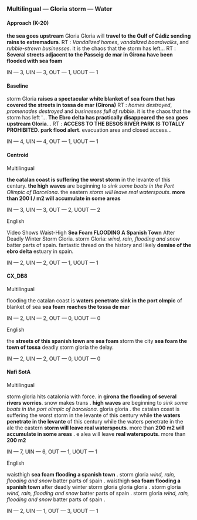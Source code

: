 ### Multilingual — Gloria storm — Water



#### Approach (K-20)

**the sea goes upstream** Gloria Gloria will **travel to the Gulf of Cádiz sending rains to extremadura**. RT : *Vandalized homes*, *vandalized boardwalks*, and *rubble-strewn businesses*. it is the chaos that the storm has left... RT : **Several streets adjacent to the Passeig de mar in Girona have been flooded with sea foam**

IN — 3, UIN — 3, OUT — 1, UOUT — 1

#### Baseline

storm Gloria **raises a spectacular white blanket of sea foam that has covered the streets in tossa de mar (Girona)** RT : *homes destroyed*, *promenades destroyed* and *businesses full of rubble*. it is the chaos that the storm has left '... **The Ebro delta has practically disappeared the sea goes upstream Gloria**... RT : **ACCESS TO THE BESOS RIVER PARK IS TOTALLY PROHIBITED**. **park flood alert**. evacuation area and closed access...

IN — 4, UIN — 4, OUT — 1, UOUT — 1

#### Centroid

Multilingual

**the catalan coast is suffering the worst storm** in the levante of this century. **the high waves** are beginning to *sink some boats in the Port Olimpic of Barcelona*. the eastern *storm will leave real waterspouts*. **more than 200 l / m2 will accumulate in some areas**

IN — 3, UIN — 3, OUT — 2, UOUT — 2

English

Video Shows Waist-High **Sea Foam FLOODING A Spanish Town** After Deadly Winter Storm Gloria. storm Gloria: *wind, rain, flooding and snow* batter parts of spain. fantastic thread on the history and likely **demise of the ebro delta** estuary in spain.

IN — 2, UIN — 2, OUT — 1, UOUT — 1

#### CX\_DB8

Multilingual

flooding the catalan coast is **waters penetrate sink in the port olmpic** of blanket of sea **sea foam reaches the tossa de mar**

IN — 2, UIN — 2, OUT — 0, UOUT — 0

English

the **streets of this spanish town are sea foam** storm the city **sea foam the town of tossa** deadly storm gloria the delay. 

IN — 2, UIN — 2, OUT — 0, UOUT — 0

#### Nafi SotA

Multilingual

storm gloria hits catalonia with force. in **girona the flooding of several rivers worries**. snow makes trans .
**high waves** are beginning to *sink some boats in the port olmpic of barcelona*. gloria gloria .
the catalan coast is suffering the worst storm in the levante of this century while **the waters penetrate in the levante** of this century while the waters penetrate in the
ale the eastern **storm will leave real waterspouts**. more than **200 m2 will accumulate in some areas** .
e alea will leave **real waterspouts**. more than **200 m2**

IN — 7, UIN — 6, OUT — 1, UOUT — 1

English

waisthigh **sea foam flooding a spanish town** .
storm gloria *wind, rain, flooding and snow* batter parts of spain .
waisthigh **sea foam flooding a spanish town** after deadly winter storm gloria gloria gloria .
storm gloria *wind, rain, flooding and snow* batter parts of spain .
storm gloria *wind, rain, flooding and snow* batter parts of spain .

IN — 2, UIN — 1, OUT — 3, UOUT — 1
